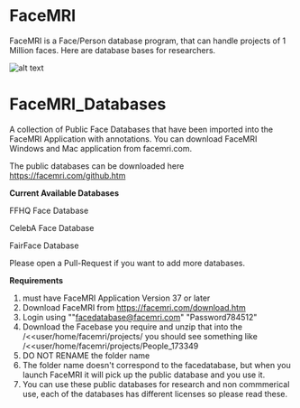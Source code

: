 # FaceMRI
FaceMRI is a Face/Person database program, that can handle projects of 1 Million faces.
Here are database bases for researchers.

![alt text](http://facemri.com/img/utk.png)

# FaceMRI_Databases
A collection of Public Face Databases that have been imported into the FaceMRI Application with annotations.
You can download FaceMRI Windows and Mac application from facemri.com.

The public databases can be downloaded here
https://facemri.com/github.htm

**Current Available Databases**

FFHQ Face Database

CelebA Face Database

FairFace Database

Please open a Pull-Request if you want to add more databases.

**Requirements**
1. must have FaceMRI Application Version 37 or later
2. Download FaceMRI from 
    https://facemri.com/download.htm
4. Login using ""facedatabase@facemri.com" "Password784512"
5. Download the Facebase you require and unzip that into the /<<user/home/facemri/projects/
you should see something like
/<<user/home/facemri/projects/People_173349
6. DO NOT RENAME the folder name
7. The folder name doesn't correspond to the facedatabase, but when you launch FaceMRI it will pick up the public database and you use it.
8. You can use these public databases for research and non commmerical use, each of the databases has different licenses so please read these.
